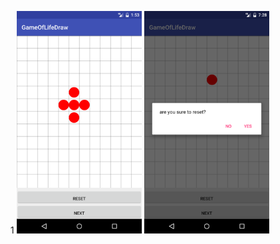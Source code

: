 1
<img src="/GameOfLifeDraw/screenshots/main.png" width="200">
<img src="/GameOfLifeDraw/screenshots/reset.png" width="200">


